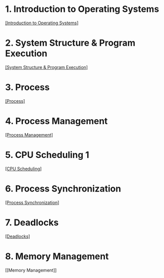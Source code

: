 # 1. Introduction to Operating Systems

[[Introduction to Operating Systems]](https://github.com/mildsalmon/Study/blob/master/Operating%20Systems/Introduction%20to%20Operating%20Systems.md)

# 2. System Structure & Program Execution

[[System Structure & Program Execution]](https://github.com/mildsalmon/Study/blob/master/Operating%20Systems/System%20Structure%20%26%20Program%20Execution.md)

# 3. Process

[[Process]](https://github.com/mildsalmon/Study/blob/master/Operating%20Systems/Process.md)

# 4. Process Management

[[Process Management]](https://github.com/mildsalmon/Study/blob/master/Operating%20Systems/Process%20Management.md)

# 5. CPU Scheduling 1

[[CPU Scheduling]](https://github.com/mildsalmon/Study/blob/master/Operating%20Systems/CPU%20Scheduling.md)

# 6. Process Synchronization

[[Process Synchronization]](https://github.com/mildsalmon/Study/blob/master/Operating%20Systems/Process%20Synchronization.md)

# 7. Deadlocks

[[Deadlocks]](https://github.com/mildsalmon/Study/blob/OS/Operating%20Systems/Deadlocks.md)

# 8. Memory Management

[[Memory Management]]